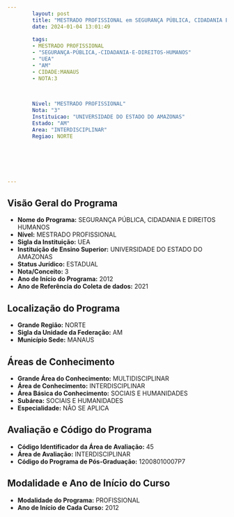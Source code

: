 ```yaml
---
        layout: post
        title: "MESTRADO PROFISSIONAL em SEGURANÇA PÚBLICA, CIDADANIA E DIREITOS HUMANOS na UEA  "
        date: 2024-01-04 13:01:49
     
        tags:
        - MESTRADO PROFISSIONAL
        - "SEGURANÇA-PÚBLICA,-CIDADANIA-E-DIREITOS-HUMANOS"
        - "UEA"
        - "AM"
        - CIDADE:MANAUS
        - NOTA:3
        
       

        Nivel: "MESTRADO PROFISSIONAL"
        Nota: "3"
        Instituicao: "UNIVERSIDADE DO ESTADO DO AMAZONAS"
        Estado: "AM"
        Area: "INTERDISCIPLINAR"
        Regiao: NORTE
        
        
        
        
        
        
---
```

## Visão Geral do Programa
- **Nome do Programa:** SEGURANÇA PÚBLICA, CIDADANIA E DIREITOS HUMANOS
- **Nível:** MESTRADO PROFISSIONAL
- **Sigla da Instituição:** UEA
- **Instituição de Ensino Superior:** UNIVERSIDADE DO ESTADO DO AMAZONAS
- **Status Jurídico:** ESTADUAL
- **Nota/Conceito:** 3
- **Ano de Início do Programa:** 2012
- **Ano de Referência do Coleta de dados:** 2021

## Localização do Programa
- **Grande Região:** NORTE
- **Sigla da Unidade da Federação:** AM
- **Município Sede:** MANAUS

## Áreas de Conhecimento
- **Grande Área do Conhecimento:** MULTIDISCIPLINAR
- **Área de Conhecimento:** INTERDISCIPLINAR
- **Área Básica do Conhecimento:** SOCIAIS E HUMANIDADES
- **Subárea:** SOCIAIS E HUMANIDADES
- **Especialidade:** NÃO SE APLICA

## Avaliação e Código do Programa
- **Código Identificador da Área de Avaliação:** 45
- **Área de Avaliação:** INTERDISCIPLINAR
- **Código do Programa de Pós-Graduação:** 12008010007P7


## Modalidade e Ano de Início do Curso
- **Modalidade do Programa:** PROFISSIONAL
- **Ano de Início de Cada Curso:** 2012
